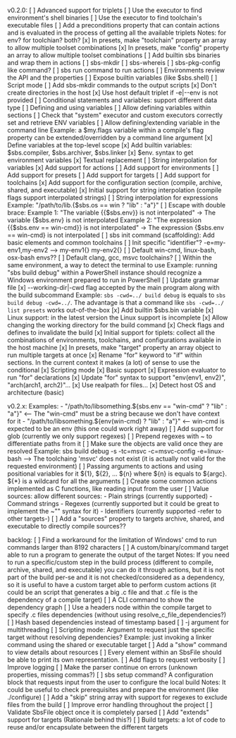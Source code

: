 v0.2.0:
    [ ] Advanced support for triplets
        [ ] Use the executor to find environment's shell binaries
        [ ] Use the executor to find toolchain's executable files
        [ ] Add a preconditions property that can contain actions and is evaluated in the process of getting all the available triplets
            Notes: for env? for toolchian? both?
        [x] In presets, make "toolchain" property an array to allow multiple toolset combinations
        [x] In presets, make "config" property an array to allow multiple toolset combinations
    [ ] Add builtin sbs binaries and wrap them in actions
        [ ] sbs-mkdir
        [ ] sbs-whereis
        [ ] sbs-pkg-config like command?
    [ ] sbs run command to run actions
    [ ] Environments review the API and the properties
        [ ] Expose builtin variables (like $sbs.shell)
    [ ] Script mode
        [ ] Add sbs-mkdir commands to the output scripts
        [x] Don't create directories in the host
        [x] Use host default triplet if -e|--env is not provided
    [ ] Conditional statements and variables: support different data type
    [ ] Defining and using variables
        [ ] Allow defining variables within sections
        [ ] Check that "system" executor and custom executors correctly set and retrieve ENV variables
        [ ] Allow defining/extending variable in the command line
            Example: a $my.flags variable within a compile's flag property can be extended/overridden by a command line argument
        [x] Define variables at the top-level scope
        [x] Add builtin variables: $sbs.compiler, $sbs.archiver, $sbs.linker
        [x] $env.<name> syntax to get environment variables
        [x] Textual replacement 
    [ ] String interpolation for variables
        [x] Add support for actions
        [ ] Add support for environments
        [ ] Add support for presets
        [ ] Add support for targets
        [ ] Add support for toolchains
        [x] Add support for the configuration section (compile, archive, shared, and executable)
        [x] Initial support for string interpolation (compile flags support interpolated strings)
    [ ] String interpolation for expressions
        Example: "/path/to/lib.{$sbs.os == win ? "lib" : "a"}"
        [ ] Escape with double brace: 
            Example 1: "The variable {{$sbs.env}} is not interpolated" -> The variable {$sbs.env} is not interpolated
            Example 2: "The expression {{$sbs.env == win-cmd}} is not interpolated" -> The expression {$sbs.env == win-cmd} is not interpolated
    [ ] sbs init command (scaffolding): Add basic elements and common toolchains
        [ ] Init specific "identifier"? -e=my-env1,my-env2 --> my-env1{} my-env2{}
        [ ] Default win-cmd, linux-bash, osx-bash envs??
        [ ] Default clang, gcc, msvc toolchains?
    [ ] Within the same environment, a way to detect the terminal to use
        Example: running "sbs build debug" within a PowerShell instance should recognize a Windows environment prepared to run in PowerShell
    [ ] Update grammar file
    [x] --working-dir|-cwd flag accepted by the main program along with the build subcommand
        Example: `sbs -cwd=../ build debug` is equals to `sbs build debug -cwd=../`. The advantage is that a command like
        `sbs -cwd=../ list presets` works out-of-the-box
    [x] Add builtin $sbs.bin variable
    [x] Linux support: in the latest version the Linux support is incomplete
    [x] Allow changing the working directory for the build command
    [x] Check flags and defines to invalidate the build
    [x] Initial support for tiplets: collect all the combinations of environments, toolchains, and configurations available in the host machine
    [x] In presets, make "target" property an array object to run multiple targets at once
    [x] Rename "for" keyword to "if" within sections. In the current context it makes (a lot) of sense to use the conditional
    [x] Scripting mode
        [x] Basic support
    [x] Expression evaluator to run "for" declarations
    [x] Update "for" syntax to support "env(env1, env2)", "arch(arch1, arch2)"...
    [x] Use realpath for files...
    [x] Detect host OS and architecture (basic)

v0.2.x:
        Examples: 
            - "/path/to/libsomething.${sbs.env == "win-cmd" ? "lib" : "a"}" <-- The "win-cmd" must be a string because we don't have context for it
            - "/path/to/libsomething.${env(win-cmd) ? "lib" : "a"}" <-- win-cmd is expected to be an env (this one could work right away)
    [ ] Add support for glob (currently we only support regexes)
        [ ] Prepend regexes with ~ to differentiate paths from it
    [ ] Make sure the objects are valid once they are resolved 
        Example: sbs build debug -s -tc=msvc -c=msvc-config -e=linux-bash --> The toolchaing 'msvc' does not exist (it is actually not valid for the requested environment)
    [ ] Passing arguments to actions and using positional variables for it ${1}, ${2}, ... ${n} where ${n} is equals to ${argc}. ${*} is a wildcard for all the arguments
        [ ] Create some common actions implemented as C functions, like reading input from the user
    [ ] Value sources: allow different sources:
        - Plain strings (currently supported)
        - Command strings
        - Regexes (currently supported but it could be great to implement the ~"" syntax for it)
        - Identifiers (currently supported -refer to other targets-)
    [ ] Add a "sources" property to targets archive, shared, and executable to directly compile sources??

backlog:
    [ ] Find a workaround for the limitation of Windows' cmd to run commands larger than 8192 characters
    [ ] A custom/binary/command target able to run a program to generate the output of the target
        Notes: If you need to run a specific/custom step in the build process (different to compile, archive, shared, and executable) you can do it through actions, 
        but it is not part of the build per-se and it is not checked/considered as a dependency, so it is useful to have a custom target able to perform custom actions
        (it could be an script that generates a big .c file and that .c file is the dependency of a compile target)
    [ ] A CLI command to show the dependency graph
    [ ] Use a headers node within the compile target to specify .c files dependencies (without using resolve_c_file_dependencies?)
    [ ] Hash based dependencies instead of timestamp based
    [ ] -j argument for multithreading
    [ ] Scripting mode: Argument to request just the specific target without resolving dependencies?
        Example: just invoking a linker command using the shared or executable target
    [ ] Add a "show" command to view details about resources
        [ ] Every element within an SbsFile should be able to print its own representation.
    [ ] Add flags to request verbosity
        [ ] Improve logging
        [ ] Make the parser continue on errors (unknown properties, missing commas?)
    [ ] sbs setup command? A configuration block that requests input from the user to configure the local build
        Notes: It could be useful to check prerequisites and prepare the environment (like ./configure)
    [ ] Add a "skip" string array with support for regexes to exclude files from the build
    [ ] Improve error handling throughout the project
    [ ] Validate SbsFile object once it is completely parsed
    [ ] Add "extends" support for targets (Rationale behind this?)
    [ ] Build targets: a lot of code to reuse and/or encapsulate between the different targets